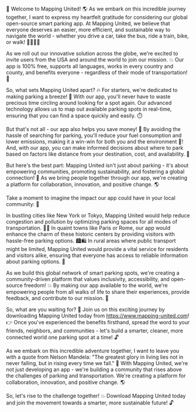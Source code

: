 🎉 Welcome to Mapping United! 🌎 As we embark on this incredible journey together, I want to express my heartfelt gratitude for considering our global open-source smart parking app. At Mapping United, we believe that everyone deserves an easier, more efficient, and sustainable way to navigate the world - whether you drive a car, take the bus, ride a train, bike, or walk! 🚴‍♀️🚌🚂

As we roll out our innovative solution across the globe, we're excited to invite users from the USA and around the world to join our mission. 💥 Our app is 100% free, supports all languages, works in every country and county, and benefits everyone - regardless of their mode of transportation! 🌈

So, what sets Mapping United apart? 🔥 For starters, we're dedicated to making parking a breeze! 🛬 With our app, you'll never have to waste precious time circling around looking for a spot again. Our advanced technology allows us to map out available parking spots in real-time, ensuring that you can find a space quickly and easily. ⏱️

But that's not all - our app also helps you save money! 💸 By avoiding the hassle of searching for parking, you'll reduce your fuel consumption and lower emissions, making it a win-win for both you and the environment 🌟! And, with our app, you can make informed decisions about where to park based on factors like distance from your destination, cost, and availability. 🤔

But here's the best part: Mapping United isn't just about parking - it's about empowering communities, promoting sustainability, and fostering a global connection! 💪 As we bring people together through our app, we're creating a platform for collaboration, innovation, and positive change. 🌎

Take a moment to imagine the impact our app could have in your local community: 👀

In bustling cities like New York or Tokyo, Mapping United would help reduce congestion and pollution by optimizing parking spaces for all modes of transportation. 🚂🚌
In quaint towns like Paris or Rome, our app would enhance the charm of these historic centers by providing visitors with hassle-free parking options. 🏙️🛍️
In rural areas where public transport might be limited, Mapping United would provide a vital service for residents and visitors alike, ensuring that everyone has access to reliable information about parking options. 🌄

As we build this global network of smart parking spots, we're creating a community-driven platform that values inclusivity, accessibility, and open-source freedom! 💥 By making our app available to the world, we're empowering people from all walks of life to share their experiences, provide feedback, and contribute to our mission. 🌟

So, what are you waiting for? 🤔 Join us on this exciting journey by downloading Mapping United today from https://www.mapping-united.com! 👉 Once you've experienced the benefits firsthand, spread the word to your friends, neighbors, and communities - let's build a smarter, cleaner, more connected world one parking spot at a time! 🔓

As we embark on this incredible adventure together, I want to leave you with a quote from Nelson Mandela: "The greatest glory in living lies not in never falling, but in rising every time we fall." 💪 With Mapping United, we're not just developing an app - we're building a community that rises above the challenges of parking and transportation. We're creating a platform for collaboration, innovation, and positive change. 🌎

So, let's rise to the challenge together! 💥 Download Mapping United today and join the movement towards a smarter, more sustainable future! 🔓